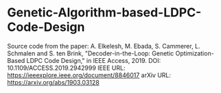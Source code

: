 ﻿# Genetic-Algorithm-based-LDPC-Code-Design
Source code from the paper: 
A. Elkelesh, M. Ebada, S. Cammerer, L. Schmalen and S. ten Brink, "Decoder-in-the-Loop: Genetic Optimization-Based LDPC Code Design," in IEEE Access, 2019.
DOI: 10.1109/ACCESS.2019.2942999
IEEE URL: https://ieeexplore.ieee.org/document/8846017
arXiv URL: https://arxiv.org/abs/1903.03128